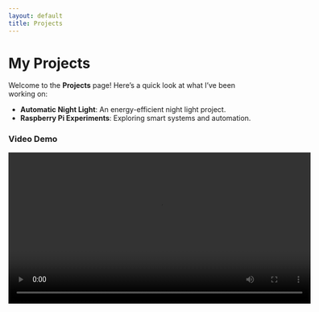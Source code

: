 ```yaml
---
layout: default
title: Projects
---
```


# My Projects

Welcome to the **Projects** page! Here’s a quick look at what I’ve been working on:

- **Automatic Night Light**: An energy-efficient night light project.
- **Raspberry Pi Experiments**: Exploring smart systems and automation.

### Video Demo

<video width="600" controls>
  <source src="REAL%20WORLD%20PROJECT.mp4" type="video/mp4">
  Your browser does not support the video tag.
</video>
